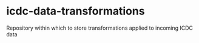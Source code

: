 # icdc-data-transformations
Repository within which to store transformations applied to incoming ICDC data
